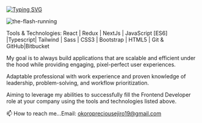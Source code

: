 [![Typing SVG](https://readme-typing-svg.demolab.com?font=Poppins&duration=8000&pause=2000&color=FFD700&center=true&vCenter=true&width=435&lines=Hi,+I+Am+Okoro_Precious+Nice+To+Meet+You;Welcome+to+My+Speed+Force,+Cheers)](https://git.io/typing-svg)

 ![the-flash-running](https://drive.google.com/file/d/1Ube2yfTmy8PbDuSjJxifcAPsf1Dsiy2v/view)
 
 
Tools & Technologies:
React | Redux | NextJs | JavaScript [ES6] |Typescript|  Tailwind | Sass | CSS3 | Bootstrap | HTML5 | Git & GitHub|Bitbucket

My goal is to always build applications that are scalable and efficient under the hood while providing engaging, pixel-perfect user experiences.

Adaptable professional with work experience and proven knowledge of leadership, problem-solving, and workflow prioritization.

Aiming to leverage my abilities to successfully fill the Frontend Developer role at your company using the tools and technologies listed above.

📫 How to reach me...Email: okoropreciousejiro19@gmail.com

